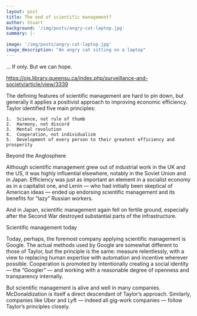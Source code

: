 ```yaml
---
layout: post
title: The end of scientific management?
author: Stuart
background: '/img/posts/angry-cat-laptop.jpg'
summary: |-
  
image: '/img/posts/angry-cat-laptop.jpg'
image_description: "An angry cat sitting on a laptop"
---
```


… If only. But we can hope.

https://ojs.library.queensu.ca/index.php/surveillance-and-society/article/view/3339

The defining features of scientific management are hard to pin down, but generally it applies a positivist approach to improving economic efficiency. Taylor identified five main principles:

	1.	Science, not rule of thumb
	2.	Harmony, not discord
	3.	Mental revolution
	4.	Cooperation, not individualism
	5.	Development of every person to their greatest efficiency and prosperity

Beyond the Anglosphere

Although scientific management grew out of industrial work in the UK and the US, it was highly influential elsewhere, notably in the Soviet Union and in Japan. Efficiency was just as important an element in a socialist economy as in a capitalist one, and Lenin — who had initially been skeptical of American ideas — ended up endorsing scientific management and its benefits for “lazy” Russian workers.

And in Japan, scientific management again fell on fertile ground, especially after the Second War destroyed substantial parts of the infrastructure.

Scientific management today

Today, perhaps, the foremost company applying scientific management is Google. The actual methods used by Google are somewhat different to those of Taylor, but the principle is the same: measure relentlessly, with a view to replacing human expertise with automation and incentive wherever possible. Cooperation is promoted by intentionally creating a social identity — the “Googler” — and working with a reasonable degree of openness and transparency internally. 

But scientific management is alive and well in many companies. McDonaldization is itself a direct descendant of Taylor’s approach. Similarly, companies like Uber and Lyft — indeed all gig-work companies — follow Taylor’s principles closely.

